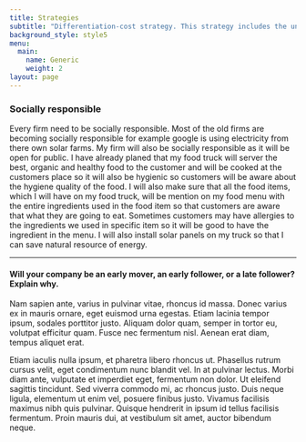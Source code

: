 ```yaml
---
title: Strategies
subtitle: "Differentiation-cost strategy. This strategy includes the uniqueness of my product and\r the low cost that I am planning to offer. So this is the best fit strategy for my food truck."
background_style: style5
menu:
  main:
    name: Generic
    weight: 2
layout: page
---
```

### Socially responsible

Every firm need to be socially responsible. Most of the old firms are becoming socially responsible for example google is using electricity from there own solar farms. My firm will also be socially responsible as it will be open for public. I have already planed that my food truck will server the best, organic and healthy food to the customer and will be cooked at the customers place so it will also be hygienic so customers will be aware about the hygiene quality of the food. I will also make sure that all the food items, which I will have on my food truck, will be mention on my food menu with the entire ingredients used in the food item so that customers are aware that what they are going to eat. Sometimes customers may have allergies to the ingredients we used in specific item so it will be good to have the ingredient in the menu. I will also install solar panels on my truck so that I can save natural resource of energy.



- - -

#### Will your company be an early mover, an early follower, or a late follower? Explain why.

Nam sapien ante, varius in pulvinar vitae, rhoncus id massa. Donec varius ex in mauris ornare, eget euismod urna egestas. Etiam lacinia tempor ipsum, sodales porttitor justo. Aliquam dolor quam, semper in tortor eu, volutpat efficitur quam. Fusce nec fermentum nisl. Aenean erat diam, tempus aliquet erat.

Etiam iaculis nulla ipsum, et pharetra libero rhoncus ut. Phasellus rutrum cursus velit, eget condimentum nunc blandit vel. In at pulvinar lectus. Morbi diam ante, vulputate et imperdiet eget, fermentum non dolor. Ut eleifend sagittis tincidunt. Sed viverra commodo mi, ac rhoncus justo. Duis neque ligula, elementum ut enim vel, posuere finibus justo. Vivamus facilisis maximus nibh quis pulvinar. Quisque hendrerit in ipsum id tellus facilisis fermentum. Proin mauris dui, at vestibulum sit amet, auctor bibendum neque.
